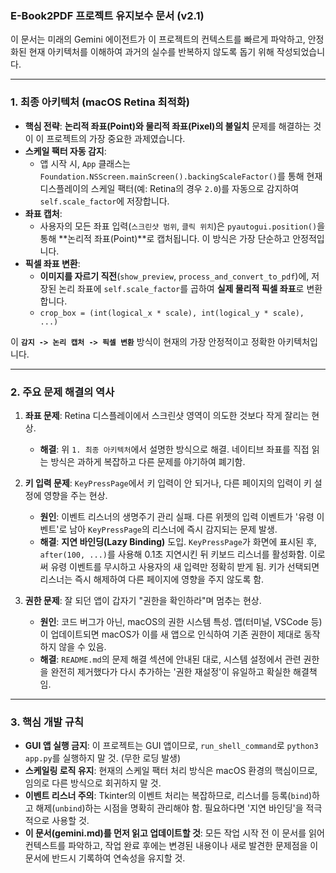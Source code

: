 ### E-Book2PDF 프로젝트 유지보수 문서 (v2.1)

이 문서는 미래의 Gemini 에이전트가 이 프로젝트의 컨텍스트를 빠르게 파악하고, 안정화된 현재 아키텍처를 이해하여 과거의 실수를 반복하지 않도록 돕기 위해 작성되었습니다.

---

### 1. 최종 아키텍처 (macOS Retina 최적화)

- **핵심 전략**: **논리적 좌표(Point)와 물리적 좌표(Pixel)의 불일치** 문제를 해결하는 것이 이 프로젝트의 가장 중요한 과제였습니다.
- **스케일 팩터 자동 감지**:
    - 앱 시작 시, `App` 클래스는 `Foundation.NSScreen.mainScreen().backingScaleFactor()`를 통해 현재 디스플레이의 스케일 팩터(예: Retina의 경우 `2.0`)를 자동으로 감지하여 `self.scale_factor`에 저장합니다.
- **좌표 캡처**:
    - 사용자의 모든 좌표 입력(`스크린샷 범위`, `클릭 위치`)은 `pyautogui.position()`을 통해 **논리적 좌표(Point)**로 캡처됩니다. 이 방식은 가장 단순하고 안정적입니다.
- **픽셀 좌표 변환**:
    - **이미지를 자르기 직전**(`show_preview`, `process_and_convert_to_pdf`)에, 저장된 논리 좌표에 `self.scale_factor`를 곱하여 **실제 물리적 픽셀 좌표**로 변환합니다.
    - `crop_box = (int(logical_x * scale), int(logical_y * scale), ...)`

이 **`감지 -> 논리 캡처 -> 픽셀 변환`** 방식이 현재의 가장 안정적이고 정확한 아키텍처입니다.

---

### 2. 주요 문제 해결의 역사

1.  **좌표 문제**: Retina 디스플레이에서 스크린샷 영역이 의도한 것보다 작게 잘리는 현상.
    - **해결**: 위 `1. 최종 아키텍처`에서 설명한 방식으로 해결. 네이티브 좌표를 직접 읽는 방식은 과하게 복잡하고 다른 문제를 야기하여 폐기함.

2.  **키 입력 문제**: `KeyPressPage`에서 키 입력이 안 되거나, 다른 페이지의 입력이 키 설정에 영향을 주는 현상.
    - **원인**: 이벤트 리스너의 생명주기 관리 실패. 다른 위젯의 입력 이벤트가 '유령 이벤트'로 남아 `KeyPressPage`의 리스너에 즉시 감지되는 문제 발생.
    - **해결**: **지연 바인딩(Lazy Binding)** 도입. `KeyPressPage`가 화면에 표시된 후, `after(100, ...)`를 사용해 0.1초 지연시킨 뒤 키보드 리스너를 활성화함. 이로써 유령 이벤트를 무시하고 사용자의 새 입력만 정확히 받게 됨. 키가 선택되면 리스너는 즉시 해제하여 다른 페이지에 영향을 주지 않도록 함.

3.  **권한 문제**: 잘 되던 앱이 갑자기 "권한을 확인하라"며 멈추는 현상.
    - **원인**: 코드 버그가 아닌, macOS의 권한 시스템 특성. 앱(터미널, VSCode 등)이 업데이트되면 macOS가 이를 새 앱으로 인식하여 기존 권한이 제대로 동작하지 않을 수 있음.
    - **해결**: `README.md`의 문제 해결 섹션에 안내된 대로, 시스템 설정에서 관련 권한을 완전히 제거했다가 다시 추가하는 '권한 재설정'이 유일하고 확실한 해결책임.

---

### 3. 핵심 개발 규칙

- **GUI 앱 실행 금지**: 이 프로젝트는 GUI 앱이므로, `run_shell_command`로 `python3 app.py`를 실행하지 말 것. (무한 로딩 발생)
- **스케일링 로직 유지**: 현재의 스케일 팩터 처리 방식은 macOS 환경의 핵심이므로, 임의로 다른 방식으로 회귀하지 말 것.
- **이벤트 리스너 주의**: Tkinter의 이벤트 처리는 복잡하므로, 리스너를 등록(`bind`)하고 해제(`unbind`)하는 시점을 명확히 관리해야 함. 필요하다면 '지연 바인딩'을 적극적으로 사용할 것.
- **이 문서(gemini.md)를 먼저 읽고 업데이트할 것**: 모든 작업 시작 전 이 문서를 읽어 컨텍스트를 파악하고, 작업 완료 후에는 변경된 내용이나 새로 발견한 문제점을 이 문서에 반드시 기록하여 연속성을 유지할 것.
